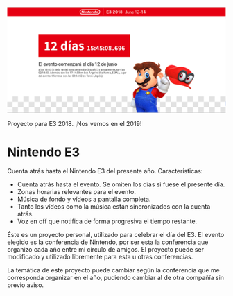 ![Captura](screenshot.png)

Proyecto para E3 2018. ¡Nos vemos en el 2019!

# Nintendo E3
Cuenta atrás hasta el Nintendo E3 del presente año. Características:

* Cuenta atrás hasta el evento. Se omiten los días si fuese el presente día.
* Zonas horarias relevantes para el evento.
* Música de fondo y vídeos a pantalla completa.
* Tanto los vídeos como la música están sincronizados con la cuenta atrás.
* Voz en off que notifica de forma progresiva el tiempo restante.

Éste es un proyecto personal, utilizado para celebrar el día del E3. El evento elegido es la conferencia de Nintendo, 
por ser esta la conferencia que organizo cada año entre mi círculo de amigos. El proyecto puede ser modificado y 
utilizado libremente para esta u otras conferencias.

La temática de este proyecto puede cambiar según la conferencia que me corresponda organizar en el año, pudiendo 
cambiar al de otra compañía sin previo aviso.
